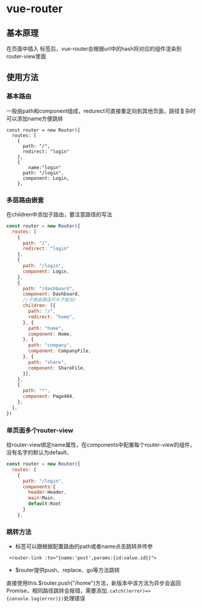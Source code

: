 # vue-router

## 基本原理

在页面中插入 <router-view> 标签后，vue-router会根据url中的hash将对应的组件渲染到router-view里面

## 使用方法

### 基本路由

一般由path和component组成，redurect可直接重定向到其他页面，路径复杂时可以添加name方便跳转

```
const router = new Router({
  routes: [
    {
      path: "/",
      redirect: "login"
    },
    {
    	name:"login"
      path: "/login",
      component: Login,
    },
```



### 多层路由嵌套

在children中添加子路由，要注意路径的写法

```javascript
const router = new Router({
  routes: [
    {
      path: "/",
      redirect: "login"
    },
    {
      path: "/login",
      component: Login,
    },
    {
      path: "/dashboard",
      component: Dashboard,
      //子路由路径开头不能加/
      children: [{
        path: "/",
        redirect: "home",
      }, {
        path: "home",
        component: Home,
      }, {
        path: "company",
        component: CompanyFile,
      }, {
        path: "share",
        component: ShareFile,
      }],
    },
    {
      path: "*",
      component: Page404,
    },
  ],
})
```

### 单页面多个router-view

给router-view绑定name属性，在components中配置每个router-view的组件，没有名字的默认为default、

```javascript
const router = new Router({
  routes: [
    {
      path: "/login",
      components:{
        header:Header,
        main:Main,
        default:Root
      } 
    },
```



### 跳转方法

- <router-link>标签可以跟根据配置路由的path或者name点击跳转并传参

` <router-link :to="{name:'post',params:{id:value.id}}">`

- $router提供push、replace、go等方法跳转

直接使用this.$router.push("/home")方法，新版本中该方法为异步会返回Promise，相同路径跳转会报错，需要添加`.catch((error)=>{console.log(error)})`处理错误

